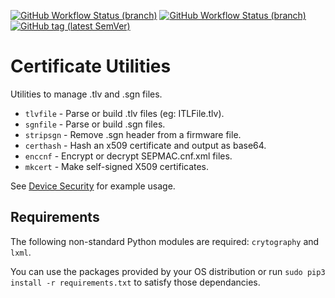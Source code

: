 [![GitHub Workflow Status (branch)](https://img.shields.io/github/workflow/status/usecallmanagernz/certutils/python%20lint/master?label=python%20lint)](https://github.com/usecallmanagernz/certutils/actions/workflows/pylint.yml) [![GitHub Workflow Status (branch)](https://img.shields.io/github/workflow/status/usecallmanagernz/certutils/shell%20lint/master?label=shell%20lint)](https://github.com/usecallmanagernz/certutils/actions/workflows/shellcheck.yml) [![GitHub tag (latest SemVer)](https://img.shields.io/github/v/tag/usecallmanagernz/certutils?color=blue&label=version&sort=semver)](https://github.com/usecallmanagernz/certutils/releases)

# Certificate Utilities

Utilities to manage .tlv and .sgn files.

* `tlvfile` - Parse or build .tlv files (eg: ITLFile.tlv).
* `sgnfile` - Parse or build .sgn files.
* `stripsgn` - Remove .sgn header from a firmware file.
* `certhash` - Hash an x509 certificate and output as base64.
* `enccnf` - Encrypt or decrypt SEPMAC.cnf.xml files.
* `mkcert` - Make self-signed X509 certificates.

See [Device Security](http://usecallmanager.nz/itl-file-tlv.html) for
example usage.

## Requirements

The following non-standard Python modules are required: `crytography`
and `lxml`.

You can use the packages provided by your OS distribution or run
`sudo pip3 install -r requirements.txt` to satisfy those dependancies.
